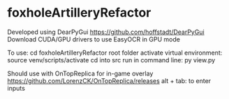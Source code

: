 # foxholeArtilleryRefactor
Developed using  DearPyGui https://github.com/hoffstadt/DearPyGui
Download CUDA/GPU drivers to use EasyOCR in GPU mode

To use:
    cd foxholeArtilleryRefactor root folder
    activate virtual environment: source venv/scripts/activate
    cd into src
    run in command line: py view.py

Should use with OnTopReplica for in-game overlay
    https://github.com/LorenzCK/OnTopReplica/releases
    alt + tab: to enter inputs